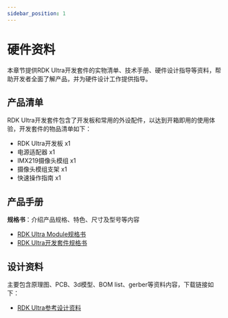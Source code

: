 ```yaml
---
sidebar_position: 1
---
```


# 硬件资料

本章节提供RDK Ultra开发套件的实物清单、技术手册、硬件设计指导等资料，帮助开发者全面了解产品，并为硬件设计工作提供指导。

## 产品清单

RDK Ultra开发套件包含了开发板和常用的外设配件，以达到开箱即用的使用体验，开发套件的物品清单如下：
- RDK Ultra开发板 x1
- 电源适配器 x1
- IMX219摄像头模组 x1
- 摄像头模组支架 x1
- 快速操作指南 x1

## 产品手册

**规格书**：介绍产品规格、特色、尺寸及型号等内容

- [RDK Ultra Module规格书](https://archive.d-robotics.cc/downloads/hardware/rdk_ultra/RDK_Ultra_Module_Product_Brief.pdf)
- [RDK Ultra开发套件规格书](https://archive.d-robotics.cc/downloads/hardware/rdk_ultra/RDK_Ultra_Product_Brief.pdf)

## 设计资料

主要包含原理图、PCB、3d模型、BOM list、gerber等资料内容，下载链接如下：

- [RDK Ultra参考设计资料](https://archive.d-robotics.cc/downloads/hardware/rdk_ultra/reference_design)